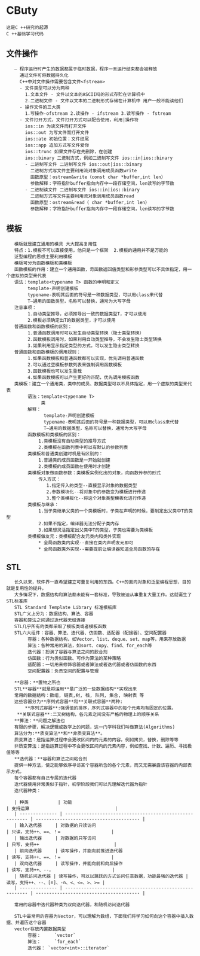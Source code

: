 # CButy
    这是C ++研究的起源
    C ++基础学习代码
## 文件操作
       — 程序运行时产生的数据都属于临时数据，程序一旦运行结束都会被释放
         通过文件可将数据持久化
         C++中对文件操作需要包含文件<fstream>
         - 文件类型可以分为两种
           1.文本文件 - 文件以文本的ASCII吗的形式存贮在计算机中
           2.二进制文件 - 文件以文本的二进制形式存储在计算机中 用户一般不能读他们
         - 操作文件的三大类
           1.写操作-ofstream 2.读操作 - ifstream 3.读写操作 - fstream
         - 文件打开方式，文件打开方式可以配合使用，利用|操作符
           ios::in 为读文件而打开文件
           ios::out 为写文件而打开文件
           ios::ate 初始位置：文件结尾
           ios::app 追加方式写文件爱你
           ios::trunc 如果文件存在先删除，在创建
           ios::binary 二进制方式，例如二进制写文件 ios::in|ios::binary
           - 二进制写文件 二进制写文件 ios::out|ios::binary
             二进制方式写文件主要利用流对象调用成员函数write
             函数原型：ostream&write（const char *buffer,int len）
             参数解释：字符指针buffer指向内存中一段存储空间，len读写的字节数
           - 二进制读文件 二进制写文件 ios::in|ios::binary
             二进制方式写文件主要利用流对象调用成员函数read
             函数原型：ostream&read（ char *buffer,int len）
             参数解释：字符指针buffer指向内存中一段存储空间，len读写的字节数
## 模板
       模板就是建立通用的模具 大大提高复用性
       特点：1.模板不可以直接使用，他只是一个框架  2.模板的通用并不是万能的
       泛型编程的思想主要利用模板
       模板可分为函数模板和类模板
       函数模板的作用：建立一个通用函数，奇函数返回值类型和形参类型可以不具体指定，用一个虚拟的类型来代表
       语法：template<typename T> 函数的申明和定义
            template-声明创建模板
            typename-表明其后面的符号是一种数据类型，可以用class来代替
            T—通用的函数类型，名称可以替换，通常为大写字母
       注意事项：
            1.自动类型推导，必须推导出一致的数据类型T，才可以使用
            2.模板必须确定出T的数据类型，才可以使用
       普通函数和函数模板的区别：
            1.普通函数调用时可以发生自动类型转换（隐士类型转换）
            2.函数模板调用时，如果利用自动类型推导，不会发生隐士类型转换
            3.如果利用显示指定类型的方式，可以发生隐士类型转换
       普通函数和函数模板的调用规则：
            1.如果函数模板和普通函数都可以实现，优先调用普通函数
            2.可以通过空模板参数列表来强制调用函数模板
            3.函数模板也可以发生重载
            4.如果函数模板可以产生更好的匹配，优先调用模板函数
       类模板：建立一个通用类，类中的成员、数据类型可以不具体指定，用一个虚拟的类型来代表
            语法：template<typename T>
                 类
            解释：
                  template-声明创建模板
                  typename-表明其后面的符号是一种数据类型，可以用class来代替
                  T—通用的数据类型，名称可以替换，通常为大写字母
            函数模板和类模板的区别：
                1.类模板没有自动类型的推导方式
                2.类模板在函数列表中可以有默认的参数列表
            类模板和普通类创建时机是有区别的：
                1.普通类的成员函数是一开始就创建
                2.类模板的成员函数在使用时才创建
            类模板对象做函数参数：类模板实例化出的对象，向函数传参的形式
                传入方式：
                   1.指定传入的类型--直接显示对象的数据类型
                   2.参数模块化--将对象中的参数变为模板进行传递
                   3.整个类模板化--将这个对象类型模板化进行传递
            类模板与继承：
                1.当子类继承父类的一个类模板时，子类在声明的时候，要制定出父类中T的类型
                2.如果不指定，编译器无法分配子类内存
                3.如果想灵活指定出父类中T的类型，子类也需要为类模板
            类模板做友元：类模板配合友元类内和类外实现
                * 全局函数类内实现--直接在类内声明友元即可
                * 全局函数类外实现--需要提前让编译器知道全局函数的存在
## STL
       长久以来，软件界一直希望建立可重复利用的东西。C++的面向对象和泛型编程思想，目的就是复用性的提升。
       大多情况下，数据结构和算法都未能有一套标准，导致被迫从事重复大量工作。这就诞生了STL标准库
       STL Standard Template Library 标准模板库
       STL广义上分为：数据结构、算法、容器
       容器和算法之间通过迭代器无缝连接
       STL几乎所有的类都采取了模板类或者模板函数
       STL六大组件：容器、算法、迭代器、仿函数、适配器（配接器）、空间配置器
            容器：各种数据结构，如Vector、list、deque、set、map等，用来存放数据
            算法：各种常用的算法，如sort、copy、find、for_each等
            迭代器：扮演了容器与算法之间的胶合剂
            仿函数：行为类似函数、可作为算法的某种策略
            适配器：一切用来修饰容器或者算法或者迭代器或者仿函数的东西
            空间配置器：负责空间的配置与管理

       **容器：**置物之所也
       STL**容器**就是将运用**最广泛的一些数据结构**实现出来
       常用的数据结构：数组, 链表,树, 栈, 队列, 集合, 映射表 等
       这些容器分为**序列式容器**和**关联式容器**两种:
       ​	**序列式容器**:强调值的排序，序列式容器中的每个元素均有固定的位置。
       	**关联式容器**:二叉树结构，各元素之间没有严格的物理上的顺序关系
       **算法：**问题之解法也
       有限的步骤，解决逻辑或数学上的问题，这一门学科我们叫做算法(Algorithms)
       算法分为:**质变算法**和**非质变算法**。
       质变算法：是指运算过程中会更改区间内的元素的内容。例如拷贝，替换，删除等等
       非质变算法：是指运算过程中不会更改区间内的元素内容，例如查找、计数、遍历、寻找极值等等
       **迭代器：**容器和算法之间粘合剂
       提供一种方法，使之能够依序寻访某个容器所含的各个元素，而又无需暴露该容器的内部表示方式。
       每个容器都有自己专属的迭代器
       迭代器使用非常类似于指针，初学阶段我们可以先理解迭代器为指针
       迭代器种类：

       | 种类           | 功能                                                     | 支持运算                                |
       | -------------- | -------------------------------------------------------- | --------------------------------------- |
       | 输入迭代器     | 对数据的只读访问                                         | 只读，支持++、==、！=                   |
       | 输出迭代器     | 对数据的只写访问                                         | 只写，支持++                            |
       | 前向迭代器     | 读写操作，并能向前推进迭代器                             | 读写，支持++、==、！=                   |
       | 双向迭代器     | 读写操作，并能向前和向后操作                             | 读写，支持++、--，                      |
       | 随机访问迭代器 | 读写操作，可以以跳跃的方式访问任意数据，功能最强的迭代器 | 读写，支持++、--、[n]、-n、<、<=、>、>= |
       | -------------- | -------------------------------------------------------- | --------------------------------------- |

       常用的容器中迭代器种类为双向迭代器，和随机访问迭代器

       STL中最常用的容器为Vector，可以理解为数组，下面我们将学习如何向这个容器中插入数据、并遍历这个容器
       vector存放内置数据类型
            容器：     `vector`
            算法：     `for_each`
            迭代器： `vector<int>::iterator`
